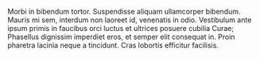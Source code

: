 Morbi in bibendum tortor. Suspendisse aliquam ullamcorper bibendum. Mauris mi sem, interdum non laoreet id, venenatis in odio. Vestibulum ante ipsum primis in faucibus orci luctus et ultrices posuere cubilia Curae; Phasellus dignissim imperdiet eros, et semper elit consequat in. Proin pharetra lacinia neque a tincidunt. Cras lobortis efficitur facilisis.